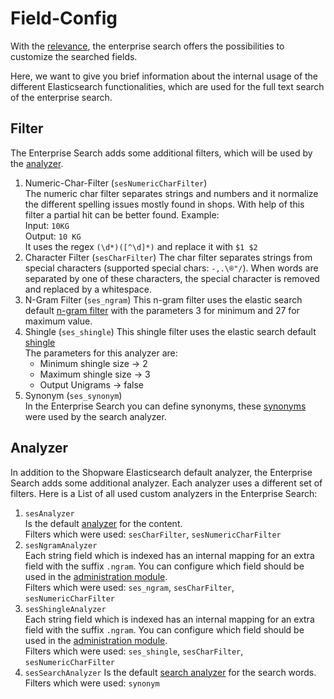 # Field-Config

With the [relevance](relevance.md), the enterprise search offers the possibilities to customize the searched fields.

Here, we want to give you brief information about the internal usage of the different Elasticsearch functionalities, which are used for the full text search of the enterprise search.

## Filter

The Enterprise Search adds some additional filters, which will be used by the [analyzer](#analyzer).

1. Numeric-Char-Filter (`sesNumericCharFilter`)  
The numeric char filter separates strings and numbers and it normalize the different spelling issues mostly found in shops.
With help of this filter a partial hit can be better found.
Example:  
Input: `10KG`  
Output: `10 KG`  
It uses the regex `(\d*)([^\d]*)` and replace it with `$1 $2`  
1. Character Filter (`sesCharFilter`)
The char filter separates strings from special characters (supported special chars: `-,.\®"/`).
When words are separated by one of these characters, the special character is removed and replaced by a whitespace.
1. N-Gram Filter (`ses_ngram`)
This n-gram filter uses the elastic search default [n-gram filter](https://www.elastic.co/guide/en/elasticsearch/reference/current/analysis-ngram-tokenizer.html) with the parameters 3 for minimum and 27 for maximum value.
1. Shingle (`ses_shingle`)
This shingle filter uses the elastic search default [shingle](https://www.elastic.co/guide/en/elasticsearch/reference/7.10/analysis-shingle-tokenfilter.html)  
The parameters for this analyzer are:
   * Minimum shingle size -> 2
   * Maximum shingle size -> 3
   * Output Unigrams -> false
1. Synonym (`ses_synonym`)  
In the Enterprise Search you can define synonyms, these [synonyms](synonyms.md) were used by the search analyzer.

## Analyzer

In addition to the Shopware Elasticsearch default analyzer, the Enterprise Search adds some additional analyzer.
Each analyzer uses a different set of filters.
Here is a List of all used custom analyzers in the Enterprise Search:

1. `sesAnalyzer`  
   Is the default [analyzer](https://www.elastic.co/guide/en/elasticsearch/reference/current/analyzer.html) for the content.  
   Filters which were used: `sesCharFilter`, `sesNumericCharFilter`
1. `sesNgramAnalyzer`  
   Each string field which is indexed has an internal mapping for an extra field with the suffix `.ngram`.
   You can configure which field should be used in the [administration module](https://docs.shopware.com/en/shopware-6-en/enterprise-extensions/enterprise-search?category=shopware-6-en/enterprise-extensions#Configuration).  
   Filters which were used: `ses_ngram`, `sesCharFilter`, `sesNumericCharFilter`
1. `sesShingleAnalyzer`  
   Each string field which is indexed has an internal mapping for an extra field with the suffix `.ngram`.
   You can configure which field should be used in the [administration module](https://docs.shopware.com/en/shopware-6-en/enterprise-extensions/enterprise-search?category=shopware-6-en/enterprise-extensions#Configuration).  
   Filters which were used: `ses_shingle`, `sesCharFilter`, `sesNumericCharFilter`
1. `sesSearchAnalyzer`
   Is the default [search analyzer](https://www.elastic.co/guide/en/elasticsearch/reference/current/search_analyzer.html) for the search words.  
   Filters which were used: `synonym`
